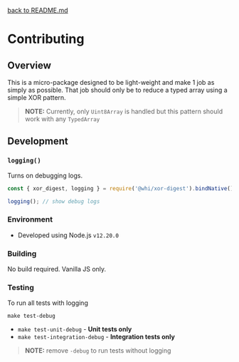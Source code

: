 [back to README.md](README.md)

# Contributing

## Overview
This is a micro-package designed to be light-weight and make 1 job as simply as possible.  That job
should only be to reduce a typed array using a simple XOR pattern.

> **NOTE:** Currently, only `Uint8Array` is handled but this pattern should work with any
> `TypedArray`


## Development

### `logging()`
Turns on debugging logs.

```javascript
const { xor_digest, logging } = require('@whi/xor-digest').bindNative();

logging(); // show debug logs
```

### Environment

- Developed using Node.js `v12.20.0`

### Building
No build required.  Vanilla JS only.

### Testing

To run all tests with logging
```
make test-debug
```

- `make test-unit-debug` - **Unit tests only**
- `make test-integration-debug` - **Integration tests only**

> **NOTE:** remove `-debug` to run tests without logging
